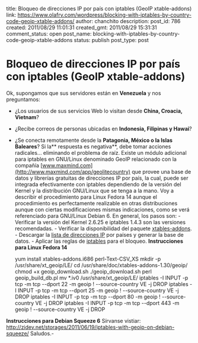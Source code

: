 title: Bloqueo de direcciones IP por país con iptables (GeoIP xtable-addons)
link: https://www.olafrv.com/wordpress/blocking-with-iptables-by-country-code-geoip-xtable-addons/
author: chanchito
description: 
post_id: 786
created: 2011/08/29 11:01:31
created_gmt: 2011/08/29 15:31:31
comment_status: open
post_name: blocking-with-iptables-by-country-code-geoip-xtable-addons
status: publish
post_type: post

# Bloqueo de direcciones IP por país con iptables (GeoIP xtable-addons)

Ok, supongamos que sus servidores están en **Venezuela** y nos preguntamos: 

  * ¿Los usuarios de sus servicios Web lo visitan desde **China, Croacia, Vietnam**?
  * ¿Recibe correos de personas ubicadas en **Indonesia, Filipinas y Hawai**?
  * ¿Se conecta remotamente desde la **Patagonia, México o la Islas Baleares**?
Si la** respuesta es negativa**, debe tomar acciones radicales... eliminando el problema de raíz. Existe un módulo adicional para iptables en GNU/Linux denominado GeoIP relacionado con la compañía [www.maxmind.com](http://www.maxmind.com/app/geolitecountry) que provee una base de datos y librerías gratuitas de direcciones IP por país, la cual, puede ser integrada efectivamente con iptables dependiendo de la versión del Kernel y la distribución GNU/Linux que se tenga a la mano. Voy a describir el procedimiento para Linux Fedora 14 aunque el procedimiento es perfectamente realizable en otras distribuciones aunque con ciertas modificaciones mismas indicaciones, como se verá referenciado para GNU/Linux Debian 6. En general, los pasos son: \- Verificar la versión del Kernel 2.6.25 e iptables 1.4.3 son las versiones recomendadas. \- Verificar la disponibilidad del paquete [xtables-addons](http://xtables-addons.sourceforge.net/distro-support.php). \- Descargar la [lista de direcciones IP](http://geolite.maxmind.com/download/geoip/database/) por países y generar la base de datos. \- Aplicar las reglas de [iptables](http://es.wikipedia.org/wiki/Netfilter/iptables) para el bloqueo. **Instrucciones para Linux Fedora 14**
    
    
    yum install xtables-addons.i686 perl-Text-CSV_XS
    mkdir -p /usr/share/xt_geoip/LE/
    cd /usr/share/doc/xtables-addons-1.30/geoip/
    chmod +x geoip_download.sh
    ./geoip_download.sh
    perl geoip_build_db.pl
    mv *.iv0 /usr/share/xt_geoip/LE/
    iptables -I INPUT -p tcp -m tcp --dport 22 -m geoip ! --source-country VE -j DROP
    iptables -I INPUT -p tcp -m tcp --dport 25 -m geoip ! --source-country VE -j DROP
    iptables -I INPUT -p tcp -m tcp --dport 80 -m geoip ! --source-country VE -j DROP
    iptables -I INPUT -p tcp -m tcp --dport 443 -m geoip ! --source-country VE -j DROP
    

**Instrucciones para Debian Squeeze 6** Sírvanse vistiar: <http://zidev.net/storages/2011/06/19/iptables-with-geoip-on-debian-squeeze/> Saludos.-